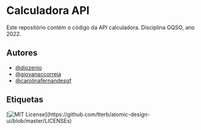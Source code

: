 
# Calculadora API

Este repositório contém o código da API calculadora. 
Disciplina GQSO, ano 2022.




## Autores

- [@diozenio](https://www.github.com/diozenio)
- [@giovanaccorreia](https://www.github.com/giovanaccorreia)
- [@carolinafernandesgf](https://www.github.com/carolinafernandesgf)

## Etiquetas

[![MIT License](https://img.shields.io/apm/l/atomic-design-ui.svg?)](https://github.com/tterb/atomic-design-ui/blob/master/LICENSEs)

